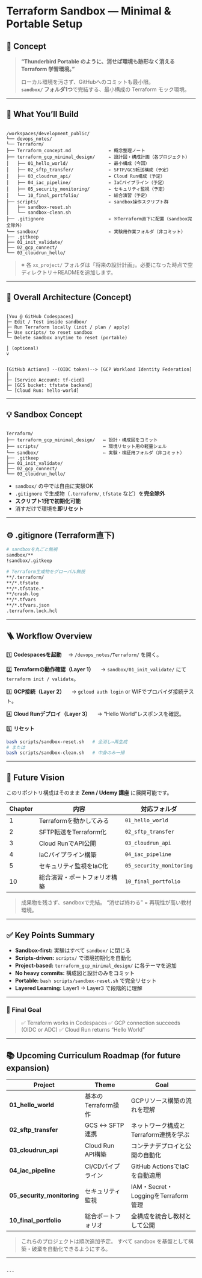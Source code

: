 # Terraform Sandbox — Minimal & Portable Setup

## 🎯 Concept

> **“Thunderbird Portable のように、消せば環境も跡形なく消える Terraform 学習環境。”**
>
> ローカル環境を汚さず、GitHubへのコミットも最小限。  
> **`sandbox/` フォルダ1つ**で完結する、最小構成の Terraform モック環境。

---

## 🧩 What You’ll Build

```

/workspaces/development_public/
└── devops_notes/
└── Terraform/
├── Terraform_concept.md              ← 概念整理ノート
├── terraform_gcp_minimal_design/     ← 設計図・構成計画（各プロジェクト）
│   ├── 01_hello_world/               ← 最小構成（今回）
│   ├── 02_sftp_transfer/             ← SFTP/GCS転送構成（予定）
│   ├── 03_cloudrun_api/              ← Cloud Run構成（予定）
│   ├── 04_iac_pipeline/              ← IaCパイプライン（予定）
│   ├── 05_security_monitoring/       ← セキュリティ監視（予定）
│   └── 10_final_portfolio/           ← 総合演習（予定）
├── scripts/                          ← sandbox操作スクリプト群
│   ├── sandbox-reset.sh
│   └── sandbox-clean.sh
├── .gitignore                        ← ※Terraform直下に配置（sandbox完全除外）
└── sandbox/                          ← 実験用作業フォルダ（非コミット）
├── .gitkeep
├── 01_init_validate/
├── 02_gcp_connect/
└── 03_cloudrun_hello/

```

> ※ 各 `xx_project/` フォルダは「将来の設計計画」。必要になった時点で空ディレクトリ＋READMEを追加します。

---

## 🧱 Overall Architecture (Concept)

```

[You @ GitHub Codespaces]
├─ Edit / Test inside sandbox/
├─ Run Terraform locally (init / plan / apply)
├─ Use scripts/ to reset sandbox
└─ Delete sandbox anytime to reset (portable)

```
    │ (optional)
    v
```

[GitHub Actions] --(OIDC token)--> [GCP Workload Identity Federation]
│
├─ [Service Account: tf-cicd]
├─ [GCS bucket: tfstate backend]
└─ [Cloud Run: hello-world]

```

---

## 💡 Sandbox Concept

```

Terraform/
├── terraform_gcp_minimal_design/   ← 設計・構成図をコミット
├── scripts/                        ← 環境リセット用の軽量シェル
└── sandbox/                        ← 実験・検証用フォルダ（非コミット）
├── .gitkeep
├── 01_init_validate/
├── 02_gcp_connect/
└── 03_cloudrun_hello/

````

* `sandbox/` の中では自由に実験OK  
* `.gitignore` で生成物（`.terraform/`, `tfstate` など）を**完全除外**  
* **スクリプト1発で初期化可能**  
* 消すだけで環境を**即リセット**

---

## ⚙️ .gitignore (Terraform直下)

```bash
# sandboxを丸ごと無視
sandbox/**
!sandbox/.gitkeep

# Terraform生成物をグローバル無視
**/.terraform/
**/*.tfstate
**/*.tfstate.*
**/crash.log
**/*.tfvars
**/*.tfvars.json
.terraform.lock.hcl
````

---

## 🪜 Workflow Overview

1️⃣ **Codespacesを起動**
　→ `/devops_notes/Terraform/` を開く。

2️⃣ **Terraformの動作確認（Layer 1）**
　→ `sandbox/01_init_validate/` にて `terraform init / validate`。

3️⃣ **GCP接続（Layer 2）**
　→ `gcloud auth login` or WIFでプロバイダ接続テスト。

4️⃣ **Cloud Runデプロイ（Layer 3）**
　→ “Hello World”レスポンスを確認。

5️⃣ **リセット**

```bash
bash scripts/sandbox-reset.sh   # 全消し→再生成
# または
bash scripts/sandbox-clean.sh   # 中身のみ一掃
```

---

## 🚀 Future Vision

このリポジトリ構成はそのまま **Zenn / Udemy 講座** に展開可能です。

| Chapter | 内容                | 対応フォルダ                   |
| ------- | ----------------- | ------------------------ |
| 1       | Terraformを動かしてみる  | `01_hello_world`         |
| 2       | SFTP転送をTerraform化 | `02_sftp_transfer`       |
| 3       | Cloud RunでAPI公開   | `03_cloudrun_api`        |
| 4       | IaCパイプライン構築       | `04_iac_pipeline`        |
| 5       | セキュリティ監視をIaC化     | `05_security_monitoring` |
| 10      | 総合演習・ポートフォリオ構築    | `10_final_portfolio`     |

> 成果物を残さず、sandboxで完結。
> “消せば終わる” = 再現性が高い教材環境。

---

## ✅ Key Points Summary

* **Sandbox-first:** 実験はすべて `sandbox/` に閉じる
* **Scripts-driven:** `scripts/` で環境初期化を自動化
* **Project-based:** `terraform_gcp_minimal_design/` に各テーマを追加
* **No heavy commits:** 構成図と設計のみをコミット
* **Portable:** `bash scripts/sandbox-reset.sh` で完全リセット
* **Layered Learning:** Layer1 → Layer3 で段階的に理解

---

### 💬 Final Goal

> ✅ Terraform works in Codespaces
> ✅ GCP connection succeeds (OIDC or ADC)
> ✅ Cloud Run returns “Hello World”

---

## 📚 Upcoming Curriculum Roadmap (for future expansion)

| Project                    | Theme           | Goal                           |
| -------------------------- | --------------- | ------------------------------ |
| **01_hello_world**         | 基本のTerraform操作  | GCPリソース構築の流れを理解                |
| **02_sftp_transfer**       | GCS ↔ SFTP連携    | ネットワーク構成とTerraform連携を学ぶ        |
| **03_cloudrun_api**        | Cloud Run API構築 | コンテナデプロイと公開の自動化                |
| **04_iac_pipeline**        | CI/CDパイプライン     | GitHub ActionsでIaCを自動適用        |
| **05_security_monitoring** | セキュリティ監視        | IAM・Secret・LoggingをTerraform管理 |
| **10_final_portfolio**     | 総合ポートフォリオ       | 全構成を統合し教材として公開                 |

> これらのプロジェクトは順次追加予定。
> すべて sandbox を基盤として構築・破棄を自動化できるようにする。

---

```

---

